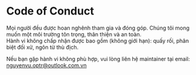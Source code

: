 # Code of Conduct

Mọi người đều được hoan nghênh tham gia và đóng góp. Chúng tôi mong muốn một môi trường tôn trọng, thân thiện và an toàn.  
Hành vi không chấp nhận được bao gồm (không giới hạn): quấy rối, phân biệt đối xử, ngôn từ thù địch.

Nếu bạn gặp hành vi không phù hợp, vui lòng liên hệ maintainer tại email: nguyenvu.optr@outlook.com.vn
